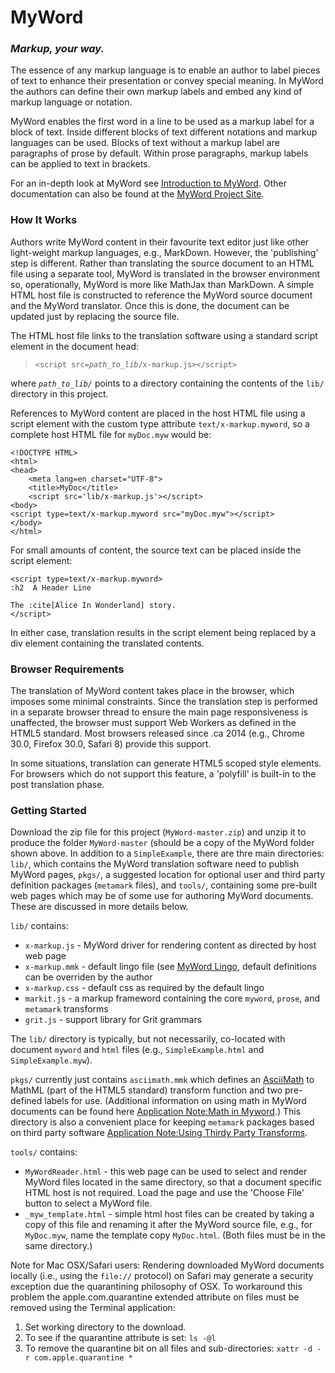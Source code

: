 # MyWord
### *Markup, your way.*

The essence of any markup language is to enable an author to label pieces of text to enhance their presentation or convey special meaning. In MyWord the authors can define their own markup labels and embed any kind of markup language or notation.

MyWord enables the first word in a line to be used as a markup label for a block of text. Inside different blocks of text different notations and markup languages can be used. Blocks of text without a markup label are paragraphs of prose by default. Within prose paragraphs, markup labels can be applied to text in brackets.

For an in-depth look at MyWord see [Introduction to MyWord](http://ridgeworks.github.io/MyWord/MyWord.html). Other documentation can also be found at the [MyWord Project Site](http://ridgeworks.github.io/MyWord).


### How It Works

Authors write MyWord content in their favourite text editor just like other light-weight markup languages, e.g., MarkDown. However, the 'publishing' step is different. Rather than translating the source document to an HTML file using a separate tool, MyWord is translated in the browser environment so, operationally, MyWord is more like MathJax than MarkDown. A simple HTML host file is constructed to reference the MyWord source document and the MyWord translator. Once this is done, the document can be updated just by replacing the source file.

The HTML host file links to the translation software using a standard script element in the document head:

>    `<script src=`*`path_to_lib`*`/x-markup.js></script>`

where *`path_to_lib/`* points to a directory containing the contents of the `lib/` directory in this project.

References to MyWord content are placed in the host HTML file using a script element with the custom type attribute `text/x-markup.myword`, so a complete host HTML file for `myDoc.myw` would be:

    <!DOCTYPE HTML>
    <html>
    <head>
        <meta lang=en charset="UTF-8">
        <title>MyDoc</title>
        <script src='lib/x-markup.js'></script>
    <body>
    <script type=text/x-markup.myword src="myDoc.myw"></script>
    </body>
    </html>

For small amounts of content, the source text can be placed inside the script element:

    <script type=text/x-markup.myword>
    :h2  A Header Line

    The :cite[Alice In Wonderland] story.
    </script>

In either case, translation results in the script element being replaced by a div element containing the translated contents.


### Browser Requirements

The translation of MyWord content takes place in the browser, which imposes some minimal constraints. Since the translation step is performed in a separate browser thread to ensure the main page responsiveness is unaffected, the browser must support Web Workers as defined in the HTML5 standard. Most browsers released since .ca 2014 (e.g., Chrome 30.0, Firefox 30.0, Safari 8) provide this support.

In some situations, translation can generate HTML5 scoped style elements. For browsers which do not support this feature, a 'polyfill' is built-in to the post translation phase.


### Getting Started

Download the zip file for this project (`MyWord-master.zip`) and unzip it to produce the folder `MyWord-master` (should be a copy of the MyWord folder shown above. In addition to a `SimpleExample`, there are thre main directories: `lib/`, which contains the MyWord translation software need to publish MyWord pages, `pkgs/`, a suggested location for optional user and third party definition packages (`metamark` files), and `tools/`, containing some pre-built web pages which may be of some use for authoring MyWord documents. These are discussed in more details below.

`lib/` contains:
- `x-markup.js` - MyWord driver for rendering content as directed by host web page
- `x-markup.mmk` - default lingo file (see [MyWord Lingo](http://ridgeworks.github.io/MyWord/MyWordLingo.html), default definitions can be overriden by the author
- `x-markup.css` - default css as required by the default lingo
- `markit.js` - a markup frameword containing the core `myword`, `prose`, and `metamark` transforms
- `grit.js` - support library for Grit grammars

The `lib/` directory is typically, but not necessarily, co-located with document `myword` and `html` files (e.g., `SimpleExample.html` and `SimpleExample.myw`).

`pkgs/` currently just contains `asciimath.mmk` which defines an [AsciiMath](http://asciimath.org) to MathML (part of the HTML5 standard) transform function and two pre-defined labels for use. (Additional information on using math in MyWord documents can be found here [Application Note:Math in Myword](application_note1).) This directory is also a convenient place for keeping `metamark` packages based on third party software [Application Note:Using Thirdy Party Transforms](application_note2).

`tools/` contains:
- `MyWordReader.html` -  this web page can be used to select and render MyWord files located in the same directory, so that a document specific HTML host is not required. Load the page and use the 'Choose File' button to select a MyWord file.
- `_myw_template.html` - simple html host files can be created by taking a copy of this file and renaming it after the MyWord source file, e.g., for `MyDoc.myw`, name the template copy `MyDoc.html`. (Both files must be in the same directory.)

Note for Mac OSX/Safari users: Rendering downloaded MyWord documents locally (i.e., using the `file://` protocol) on Safari may generate a security exception due the quarantining philosophy of OSX. To workaround this problem the apple.com.quarantine extended attribute on files must be removed using the Terminal application:
1. Set working directory to the download.
2. To see if the quarantine attribute is set: `ls -@l`
3. To remove the quarantine bit on all files and sub-directories: `xattr -d -r com.apple.quarantine *`




